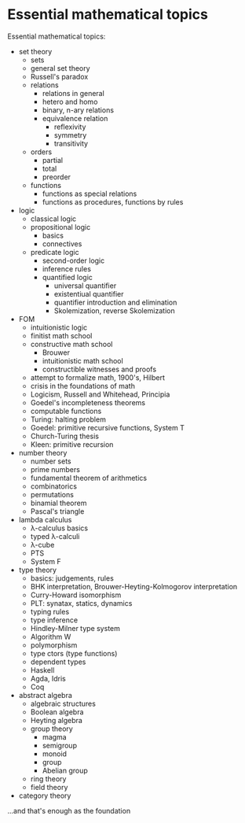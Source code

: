# Essential mathematical topics



Essential mathematical topics:
- set theory
  - sets
  - general set theory
  - Russell's paradox
  - relations
    - relations in general
    - hetero and homo
    - binary, n-ary relations
    - equivalence relation
      - reflexivity
      - symmetry
      - transitivity
  - orders
    - partial
    - total
    - preorder
  - functions
    - functions as special relations
    - functions as procedures, functions by rules
- logic
  - classical logic
  - propositional logic
    - basics
    - connectives
  - predicate logic
    - second-order logic
    - inference rules
    - quantified logic
      - universal quantifier
      - existentiual quantifier
      - quantifier introduction and elimination
      - Skolemization, reverse Skolemization
- FOM
  - intuitionistic logic
  - finitist math school
  - constructive math school
    - Brouwer
    - intuitionistic math school
    - constructible witnesses and proofs
  - attempt to formalize math, 1900's, Hilbert
  - crisis in the foundations of math
  - Logicism, Russell and Whitehead, Principia
  - Goedel's incompleteness theorems
  - computable functions
  - Turing: halting problem
  - Goedel: primitive recursive functions, System T
  - Church-Turing thesis
  - Kleen: primitive recursion
- number theory
  - number sets
  - prime numbers
  - fundamental theorem of arithmetics
  - combinatorics
  - permutations
  - binamial theorem
  - Pascal's triangle
- lambda calculus
  - λ-calculus basics
  - typed λ-calculi
  - λ-cube
  - PTS
  - System F
- type theory
  - basics: judgements, rules
  - BHK interpretation, Brouwer-Heyting-Kolmogorov interpretation
  - Curry-Howard isomorphism
  - PLT: synatax, statics, dynamics
  - typing rules
  - type inference
  - Hindley-Milner type system
  - Algorithm W
  - polymorphism
  - type ctors (type functions)
  - dependent types
  - Haskell
  - Agda, Idris
  - Coq
- abstract algebra
  - algebraic structures
  - Boolean algebra
  - Heyting algebra
  - group theory
    - magma
    - semigroup
    - monoid
    - group
    - Abelian group
  - ring theory
  - field theory
- category theory


...and that's enough as the foundation
